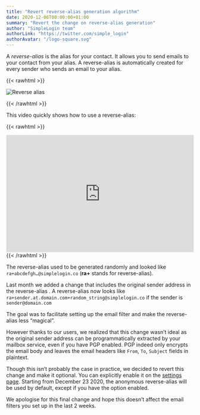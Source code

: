 ```yaml
---
title: "Revert reverse-alias generation algorithm"
date: 2020-12-06T00:00:00+01:00
summary: "Revert the change on reverse-alias generation"
author: "SimpleLogin team"
authorLink: "https://twitter.com/simple_login"
authorAvatar: "/logo-square.svg"
---
```


A *reverse-alias* is the alias for your contact. It allows you to send emails to your contact from your alias. A reverse-alias is automatically created for every sender who sends an email to your alias.


{{< rawhtml >}}

<img src="/blog/reverse-alias.svg" class="img-fluid" style="max-width: 800px; margin: auto" alt="Reverse alias">

{{< /rawhtml >}}

This video quickly shows how to use a reverse-alias:

{{< rawhtml >}}
<iframe width="800" height="315" src="https://www.youtube.com/embed/VsypF-DBaow" frameborder="0" allow="accelerometer; autoplay; clipboard-write; encrypted-media; gyroscope; picture-in-picture" allowfullscreen style="max-width: 100%"></iframe>
{{< /rawhtml >}}


The reverse-alias used to be generated randomly and looked like `ra+abcdefgh…@simplelogin.co` (**ra+** stands for reverse-alias).

Last month we added a change that includes the original sender address in the reverse-alias . A reverse-alias now looks like `ra+sender.at.domain.com+random_string@simplelogin.co` if the sender is `sender@domain.com`

The goal was to facilitate setting up the email filter and make the reverse-alias less “magical”.

However thanks to our users, we realized that this change wasn’t ideal as the original sender address can be programmatically extracted by your mailbox service, even if you have PGP enabled. PGP indeed only encrypts the email body and leaves the email headers like `From`, `To`, `Subject` fields in plaintext.

Though this isn’t probably the case in practice, we decided to revert this change and make it optional.
You can explicitly enable it on the [settings page](https://app.simplelogin.io/dashboard/setting#sender-in-ra). Starting from December 23 2020, the anonymous reverse-alias will be used by default, except if you have the option enabled.

We apologise for this final change and hope this doesn’t affect the email filters you set up in the last 2 weeks.

